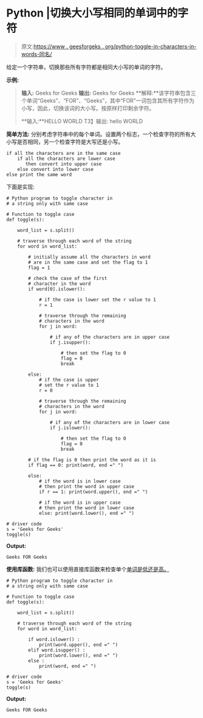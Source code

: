 # Python |切换大小写相同的单词中的字符

> 原文:[https://www . geesforgeks . org/python-toggle-in-characters-in-words-同名/](https://www.geeksforgeeks.org/python-toggle-characters-in-words-having-same-case/)

给定一个字符串，切换那些所有字符都是相同大小写的单词的字符。

**示例:**

> **输入:** Geeks for Geeks
> **输出:** Geeks for Geeks
> **解释:**该字符串包含三个单词“Geeks”、“FOR”、“Geeks”，其中“FOR”一词包含其所有字符作为小写，因此，切换该词的大小写。按原样打印剩余字符。
> 
> **输入:**HELLO WORLD
> T3】输出: hello WORLD

**简单方法:**
分别考虑字符串中的每个单词。设置两个标志，一个检查字符的所有大小写是否相同，另一个检查字符是大写还是小写。

```
if all the characters are in the same case 
    if all the characters are lower case 
       then convert into upper case
    else convert into lower case
else print the same word
```

下面是实现:

```
# Python program to toggle character in 
# a string only with same case

# Function to toggle case 
def toggle(s):

    word_list = s.split()

    # traverse through each word of the string
    for word in word_list:

        # initially assume all the characters in word
        # are in the same case and set the flag to 1
        flag = 1

        # check the case of the first
        # character in the word
        if word[0].islower():

            # if the case is lower set the r value to 1
            r = 1

            # traverse through the remaining 
            # characters in the word
            for j in word:

                # if any of the characters are in upper case
                if j.isupper():

                    # then set the flag to 0
                    flag = 0
                    break

        else:
            # if the case is upper 
            # set the r value to 1
            r = 0

            # traverse through the remaining
            # characters in the word
            for j in word:

                # if any of the characters are in lower case
                if j.islower():

                    # then set the flag to 0
                    flag = 0
                    break

        # if the flag is 0 then print the word as it is     
        if flag == 0: print(word, end =" ")

        else:
            # if the word is in lower case 
            # then print the word in upper case
            if r == 1: print(word.upper(), end =" ")

            # if the word is in upper case 
            # then print the word in lower case
            else: print(word.lower(), end =" ")

# driver code
s = 'Geeks for Geeks'
toggle(s)
```

**Output:**

```
Geeks FOR Geeks

```

**使用库函数:**
我们也可以使用直接库函数来检查单个[单词是低还是高。](https://www.geeksforgeeks.org/isupper-islower-lower-upper-python-applications/)

```
# Python program to toggle character in 
# a string only with same case

# Function to toggle case 
def toggle(s):

    word_list = s.split()

    # traverse through each word of the string
    for word in word_list:

        if word.islower() :
            print(word.upper(), end =" ")
        elif word.isupper() :
            print(word.lower(), end =" ")
        else :
            print(word, end =" ")

# driver code
s = 'Geeks for Geeks'
toggle(s)
```

**Output:**

```
Geeks FOR Geeks

```